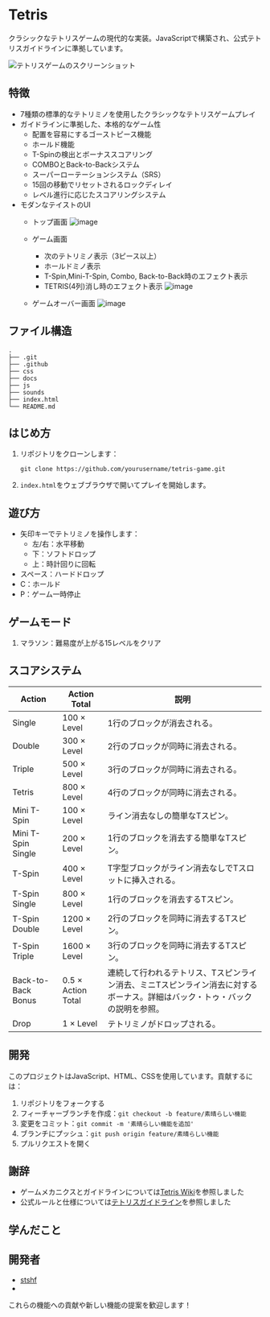 # Tetris

クラシックなテトリスゲームの現代的な実装。JavaScriptで構築され、公式テトリスガイドラインに準拠しています。

![テトリスゲームのスクリーンショット](https://github.com/user-attachments/assets/1bf319fe-6564-4289-a5d8-70c2668bdfac)

## 特徴

- 7種類の標準的なテトリミノを使用したクラシックなテトリスゲームプレイ
- ガイドラインに準拠した、本格的なゲーム性
  - 配置を容易にするゴーストピース機能
  - ホールド機能
  - T-Spinの検出とボーナススコアリング
  - COMBOとBack-to-Backシステム
  - スーパーローテーションシステム（SRS）
  - 15回の移動でリセットされるロックディレイ
  - レベル進行に応じたスコアリングシステム
- モダンなテイストのUI
  - トップ画面
    ![image](https://github.com/user-attachments/assets/703c1401-38c8-47b5-a186-b4c9e23750c2)
  - ゲーム画面
    - 次のテトリミノ表示（3ピース以上）
    - ホールドミノ表示
    - T-Spin,Mini-T-Spin, Combo, Back-to-Back時のエフェクト表示
    - TETRIS(4列)消し時のエフェクト表示
    ![image](https://github.com/user-attachments/assets/97592a1d-bc4b-45c1-95a4-99438f8853a1)

  - ゲームオーバー画面
    ![image](https://github.com/user-attachments/assets/166a451a-0370-428c-a088-728e38eadaab)


## ファイル構造

```
.
├── .git
├── .github
├── css
├── docs
├── js
├── sounds
├── index.html
└── README.md
```

## はじめ方

1. リポジトリをクローンします：
   ```
   git clone https://github.com/yourusername/tetris-game.git
   ```
2. `index.html`をウェブブラウザで開いてプレイを開始します。

## 遊び方

- 矢印キーでテトリミノを操作します：
  - 左/右：水平移動
  - 下：ソフトドロップ
  - 上：時計回りに回転
- スペース：ハードドロップ
- C：ホールド
- P：ゲーム一時停止

## ゲームモード

1. マラソン：難易度が上がる15レベルをクリア

## スコアシステム

| Action               | Action Total               | 説明                                                    |
|----------------------|----------------------------|---------------------------------------------------------|
| Single               | 100 × Level                | 1行のブロックが消去される。                             |
| Double               | 300 × Level                | 2行のブロックが同時に消去される。                       |
| Triple               | 500 × Level                | 3行のブロックが同時に消去される。                       |
| Tetris               | 800 × Level                | 4行のブロックが同時に消去される。                       |
| Mini T-Spin          | 100 × Level                | ライン消去なしの簡単なTスピン。                         |
| Mini T-Spin Single   | 200 × Level                | 1行のブロックを消去する簡単なTスピン。                 |
| T-Spin               | 400 × Level                | T字型ブロックがライン消去なしでTスロットに挿入される。 |
| T-Spin Single        | 800 × Level                | 1行のブロックを消去するTスピン。                       |
| T-Spin Double        | 1200 × Level               | 2行のブロックを同時に消去するTスピン。                 |
| T-Spin Triple        | 1600 × Level               | 3行のブロックを同時に消去するTスピン。                 |
| Back-to-Back Bonus   | 0.5 × Action Total         | 連続して行われるテトリス、Tスピンライン消去、ミニTスピンライン消去に対するボーナス。詳細はバック・トゥ・バックの説明を参照。 |
| Drop            | 1 × Level                      | テトリミノがドロップされる。             |


## 開発

このプロジェクトはJavaScript、HTML、CSSを使用しています。貢献するには：

1. リポジトリをフォークする
2. フィーチャーブランチを作成：`git checkout -b feature/素晴らしい機能`
3. 変更をコミット：`git commit -m '素晴らしい機能を追加'`
4. ブランチにプッシュ：`git push origin feature/素晴らしい機能`
5. プルリクエストを開く

## 謝辞

- ゲームメカニクスとガイドラインについては[Tetris Wiki](https://tetris.wiki)を参照しました
- 公式ルールと仕様については[テトリスガイドライン](https://tetris.wiki/Tetris_Guideline)を参照しました

## 学んだこと

## 開発者
- [stshf](https://github.com/stshf)
- 

これらの機能への貢献や新しい機能の提案を歓迎します！
